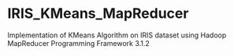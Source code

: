 # IRIS_KMeans_MapReducer
Implementation of KMeans Algorithm on IRIS dataset using Hadoop MapReducer Programming Framework 3.1.2
